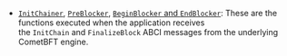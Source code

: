 -   [`InitChainer`](https://docs.cosmos.network/v0.50/learn/beginner/app-anatomy#initchainer), [`PreBlocker`](https://docs.cosmos.network/v0.50/learn/beginner/app-anatomy#preblocker), [`BeginBlocker` and `EndBlocker`](https://docs.cosmos.network/v0.50/learn/beginner/app-anatomy#beginblocker-and-endblocker): These are the functions executed when the application receives the `InitChain` and `FinalizeBlock` ABCI messages from the underlying CometBFT engine.